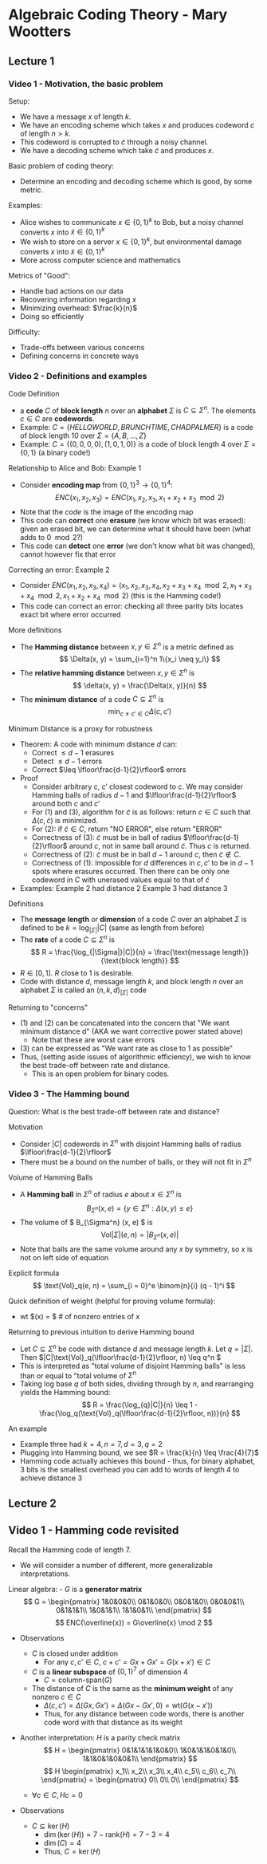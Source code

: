 # Algebraic Coding Theory - Mary Wootters

## Lecture 1

### Video 1 - Motivation, the basic problem

Setup: 
- We have a message $x$ of length $k$.
- We have an encoding scheme which takes $x$ and produces codeword $c$ of length $n > k$. 
- This codeword is corrupted to $\tilde{c}$ through a noisy channel.
- We have a decoding scheme which take $\tilde{c}$ and produces $x$.

Basic problem of coding theory: 
- Determine an encoding and decoding scheme which is good, by some metric.

Examples:
- Alice wishes to communicate $x \in \{0, 1\}^k$ to Bob, but a noisy channel converts $x$ into $\tilde{x} \in \{0, 1\}^k$
- We wish to store on a server $x \in \{0, 1\}^k$, but environmental damage converts $x$ into $\tilde{x} \in \{0, 1\}^k$
- More across computer science and mathematics

Metrics of "Good":
- Handle bad actions on our data
- Recovering information regarding $x$
- Minimizing overhead: $\frac{k}{n}$
- Doing so efficiently

Difficulty:
- Trade-offs between various concerns
- Defining concerns in concrete ways

### Video 2 - Definitions and examples

Code Definition
- a **code** $C$ of **block length** $n$ over an **alphabet** $\Sigma$ is $C \subseteq \Sigma^n$. The elements $c \in C$ are **codewords**.
- Example: $C = \{HELLOWORLD, BRUNCHTIME, CHADPALMER\}$ is a code of block length 10 over $\Sigma = \{A, B, ..., Z\}$
- Example: $C = \{(0,0,0,0), (1,0,1,0)\}$ is a code of block length 4 over $\Sigma = \{0, 1\}$ (a binary code!)

Relationship to Alice and Bob: Example 1
- Consider **encoding map** from $\{0, 1\}^3 \rightarrow \{0, 1\}^4$:
$$ENC(x_1, x_2, x_3) = ENC(x_1, x_2, x_3, x_1 + x_2 + x_3 \mod 2)$$
- Note that the *code* is the image of the encoding map
- This code can **correct** one **erasure** (we know which bit was erased): given an erased bit, we can determine what it should have been (what adds to $0 \mod 2$?)
- This code can **detect** one **error** (we don't know what bit was changed), cannot however fix that error

Correcting an error: Example 2
- Consider $ENC(x_1, x_2, x_3, x_4) = (x_1, x_2, x_3, x_4, x_2 + x_3 + x_4 \mod 2, x_1 + x_3 + x_4 \mod 2, x_1 + x_2 + x_4 \mod 2)$ (this is the Hamming code!)
- This code can correct an error: checking all three parity bits locates exact bit where error occurred

More definitions
- The **Hamming distance** between $x, y \in \Sigma^n$ is a metric defined as
$$ \Delta(x, y) = \sum_{i=1}^n 1\{x_i \neq y_i\} $$
- The **relative hamming distance** between $x, y \in \Sigma^n$ is
$$ \delta(x, y) = \frac{\Delta(x, y)}{n} $$
- The **minimum distance** of a code $C \subseteq \Sigma^n$ is
$$ \min_{c \neq c' \in C} \Delta(c, c') $$

Minimum Distance is a proxy for robustness
- Theorem: A code with minimum distance $d$ can:
    - Correct $\leq d-1$ erasures
    - Detect $\leq d-1$ errors
    - Correct $\leq \lfloor\frac{d-1}{2}\rfloor$ errors
- Proof
    - Consider arbitrary $c$, $c'$ closest codeword to $c$. We may consider Hamming balls of radius $d-1$ and $\lfloor\frac{d-1}{2}\rfloor$ around both $c$ and $c'$
    - For (1) and (3), algorithm for $\tilde{c}$ is as follows: return $c \in C$ such that $\Delta(c, \tilde{c})$ is minimized.
    - For (2): if $\tilde{c} \in C$, return "NO ERROR", else return "ERROR"
    - Correctness of (3): $\tilde{c}$ must be in ball of radius $\lfloor\frac{d-1}{2}\rfloor$ around $c$, not in same ball around $\tilde{c}$. Thus $c$ is returned.
    - Correctness of (2): $\tilde{c}$ must be in ball $d-1$ around $c$, then $\tilde{c} \not\in C$.
    - Correctness of (1): Impossible for $d$ differences in $c, c'$ to be in $d - 1$ spots where erasures occurred. Then there can be only one codeword in $C$ with unerased values equal to that of $\tilde{c}$
- Examples:
    Example 2 had distance 2
    Example 3 had distance 3

Definitions
- The **message length** or **dimension** of a code $C$ over an alphabet $\Sigma$ is defined to be $k = \log_{|\Sigma|}|C|$ (same as length from before)
- The **rate** of a code $C \subseteq \Sigma^n$ is
$$ R = \frac{\log_{|\Sigma|}|C|}{n} = \frac{\text{message length}}{\text{block length}} $$
- $R \in [0, 1]$. $R$ close to 1 is desirable.
- Code with distance $d$, message length $k$, and block length $n$ over an alphabet $\Sigma$ is called an $(n, k, d)_{|\Sigma|}$ code

Returning to "concerns"
- (1) and (2) can be concatenated into the concern that "We want minimum distance d" (AKA we want corrective power stated above)
    - Note that these are worst case errors
- (3) can be expressed as "We want rate as close to 1 as possible"
- Thus, (setting aside issues of algorithmic efficiency), we wish to know the best trade-off between rate and distance.
    - This is an open problem for binary codes.

### Video 3 - The Hamming bound

Question: What is the best trade-off between rate and distance?

Motivation
- Consider $|C|$ codewords in $\Sigma^n$ with disjoint Hamming balls of radius $\lfloor\frac{d-1}{2}\rfloor$
- There must be a bound on the number of balls, or they will not fit in $\Sigma^n$

Volume of Hamming Balls
- A **Hamming ball** in $\Sigma^n$ of radius $e$ about $x \in \Sigma^n$ is
$$ B_{\Sigma^n} (x, e) = \{ y \in \Sigma^n : \Delta(x, y) \leq e \} $$
- The volume of $ B_{\Sigma^n} (x, e) $ is
$$ \text{Vol}{|\Sigma|} (e, n) = |B_{\Sigma^n} (x, e)| $$
- Note that balls are the same volume around any $x$ by symmetry, so $x$ is not on left side of equation

Explicit formula
$$ \text{Vol}_q(e, n) = \sum_{i = 0}^e \binom{n}{i} (q - 1)^i $$

Quick definition of weight (helpful for proving volume formula):
- wt $(x) = $ # of nonzero entries of $x$

Returning to previous intuition to derive Hamming bound
- Let $C \subseteq \Sigma^n$ be code with distance $d$ and message length $k$. Let $q = |\Sigma|$. Then $|C|\text{Vol}_q(\lfloor\frac{d-1}{2}\rfloor, n) \leq q^n $
- This is interpreted as "total volume of disjoint Hamming balls" is less than or equal to "total volume of $\Sigma^n$
- Taking log base $q$ of both sides, dividing through by $n$, and rearranging yields the Hamming bound:
$$ R = \frac{\log_{q}|C|}{n} \leq 1 - \frac{\log_q(\text{Vol}_q(\lfloor\frac{d-1}{2}\rfloor, n))}{n} $$

An example
- Example three had $k = 4, n = 7, d = 3, q = 2$
- Plugging into Hamming bound, we see $R = \frac{k}{n} \leq \frac{4}{7}$
- Hamming code actually achieves this bound - thus, for binary alphabet, 3 bits is the smallest overhead you can add to words of length 4 to achieve distance 3

## Lecture 2

## Video 1 - Hamming code revisited

Recall the Hamming code of length 7.
- We will consider a number of different, more generalizable interpretations.

Linear algebra:
    - $G$ is a **generator matrix**
    $$ G = \begin{pmatrix}
    1&0&0&0\\
    0&1&0&0\\
    0&0&1&0\\
    0&0&0&1\\
    0&1&1&1\\
    1&0&1&1\\
    1&1&0&1\\
    \end{pmatrix} $$
    $$ ENC(\overline{x}) = G\overline{x} \mod 2 $$

- Observations
    - $C$ is closed under addition
        - For any $c, c' \in C$, $c + c' = Gx + Gx' = G(x + x') \in C$
    - $C$ is a **linear subspace** of $\{0, 1\}^7$ of dimension 4
        - $C = \text{column-span}(G)$
    - The distance of $C$ is the same as the **minimum weight** of any nonzero $c \in C$
        - $\Delta(c, c') = \Delta(Gx, Gx') = \Delta(Gx - Gx', 0) = \text{wt}(G(x - x'))$
        - Thus, for any distance between code words, there is another code word with that distance as its weight

- Another interpretation: $H$ is a parity check matrix
    $$ H = \begin{pmatrix}
    0&1&1&1&1&0&0\\
    1&0&1&1&0&1&0\\
    1&1&0&1&0&0&1\\
    \end{pmatrix} $$
    $$ H \begin{pmatrix}
    x_1\\
    x_2\\
    x_3\\
    x_4\\
    c_5\\
    c_6\\
    c_7\\
    \end{pmatrix} = 
    \begin{pmatrix}
    0\\
    0\\
    0\\
    \end{pmatrix}
    $$
    - $\forall c \in C, Hc = 0$

- Observations
    - $C \subseteq \ker(H)$
        - $\dim(\ker(H)) = 7 - \text{rank}(H) = 7 - 3 = 4$
        - $\dim(C) = 4$
        - Thus, $C = \ker(H)$
    




